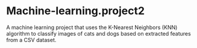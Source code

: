 # Machine-learning.project2
A machine learning project that uses the K-Nearest Neighbors (KNN) algorithm to classify images of cats and dogs based on extracted features from a CSV dataset.
